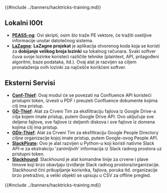 {{#include ../banners/hacktricks-training.md}}

## **Lokalni l00t**

- [**PEASS-ng**](https://github.com/carlospolop/PEASS-ng): Ovi skripti, osim što traže PE vektore, će tražiti osetljive informacije unutar datotečnog sistema.
- [**LaZagne**](https://github.com/AlessandroZ/LaZagne): **LaZagne projekat** je aplikacija otvorenog koda koja se koristi za **dobijanje velikog broja lozinki** sa lokalnog računara. Svaki softver čuva svoje lozinke koristeći različite tehnike (plaintext, API, prilagođeni algoritmi, baze podataka, itd.). Ovaj alat je razvijen sa ciljem pronalaženja ovih lozinki za najčešće korišćeni softver.

## **Eksterni Servisi**

- [**Conf-Thief**](https://github.com/antman1p/Conf-Thief): Ovaj modul će se povezati na Confluence API koristeći pristupni token, izvesti u PDF i preuzeti Confluence dokumente kojima cilj ima pristup.
- [**GD-Thief**](https://github.com/antman1p/GD-Thief): Alat za Crveni Tim za eksfiltraciju fajlova iz Google Drive-a cilja kojem imate pristup, putem Google Drive API. Ovo uključuje sve deljene fajlove, sve fajlove iz deljenih diskova i sve fajlove iz domena kojima cilj ima pristup.
- [**GDir-Thief**](https://github.com/antman1p/GDir-Thief): Alat za Crveni Tim za eksfiltraciju Google People Directory ciljne organizacije kojoj imate pristup, putem Google-ovog People API.
- [**SlackPirate**](https://github.com/emtunc/SlackPirate)**:** Ovo je alat razvijen u Python-u koji koristi nativne Slack API-e za ekstrakciju 'zanimljivih' informacija iz Slack radnog prostora uz pristupni token.
- [**Slackhound**](https://github.com/BojackThePillager/Slackhound): Slackhound je alat komandne linije za crvene i plave timove koji brzo obavljaju izviđanje Slack radnog prostora/organizacije. Slackhound čini prikupljanje korisnika, fajlova, poruka itd. organizacije brzo pretraživo, a veliki objekti se upisuju u CSV za offline pregled.

{{#include ../banners/hacktricks-training.md}}
